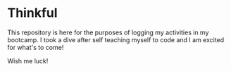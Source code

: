 # Thinkful

This repository is here for the purposes of logging my activities in my bootcamp.
I took a dive after self teaching myself to code and I am excited for what's to come!

Wish me luck!


